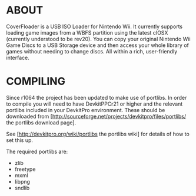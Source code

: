 ABOUT
=====
CoverFloader is a USB ISO Loader for Nintendo Wii. 
It currently supports loading game images from a WBFS partition using the latest cIOSX (currently understood
to be rev20).
You can copy your original Nintendo Wii Game Discs to a USB Storage device and then access your whole library
of games without needing to change discs. All within a rich, user-friendly interface.

COMPILING
=========
Since r1064 the project has been updated to make use of portlibs. In order to compile you will need to have
DevkitPPCr21 or higher and the relevant portlibs included in your DevkitPro environment. 
These should be downloaded from [http://sourceforge.net/projects/devkitpro/files/portlibs/ the portlibs download page].

See [http://devkitpro.org/wiki/portlibs the portlibs wiki] for details of how to set this up.

The required portlibs are:
  * zlib
  * freetype
  * mxml
  * libpng
  * sndlib
